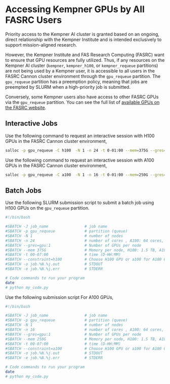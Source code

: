 # Accessing Kempner GPUs by All FASRC Users 

Priority access to the Kempner AI cluster is granted based on an ongoing, direct relationship with the Kempner Institute and is intended exclusively to support mission-aligned research.

However, the Kempner Institute and FAS Research Computing (FASRC) want to ensure that GPU resources are fully utilized.  Thus, if any resources on the Kempner AI cluster (`kempner`, `kempner_h100`, or `kempner_requeue` partitions) are not being used by a Kempner user, it is accessible to all users in the FASRC Cannon cluster environment through the `gpu_requeue` partition. The `gpu_requeue` partition has a preemption policy, meaning that jobs are preempted by SLURM when a high-priority job is submitted.

Conversely, some Kempner users also have access to other FASRC GPUs via the `gpu_requeue` partition. You can see the full list of [available GPUs on the FASRC website](https://docs.rc.fas.harvard.edu/kb/running-jobs/#Using_GPUs).

## Interactive Jobs

Use the following command to request an interactive session with H100 GPUs in the FASRC Cannon cluster environment,

```bash
salloc -p gpu_requeue -C h100  -N 1 -n 24 -t 0-01:00 --mem=375G --gres=gpu:1
```

Use the following command to request an interactive session with A100 GPUs in the FASRC Cannon cluster environment,

```bash
salloc -p gpu_requeue -C a100  -N 1 -n 16 -t 0-01:00 --mem=250G --gres=gpu:1
```


## Batch Jobs

Use the following SLURM submission script to submit a batch job using H100 GPUs on the `gpu_requeue` partition.

```bash
#!/bin/bash

#SBATCH -J job_name                # job name
#SBATCH -p gpu_requeue             # partition (queue)
#SBATCH -N 1                       # number of nodes
#SBATCH -n 24                      # number of cores , A100: 64 cores, H100: 96 cores
#SBATCH --gres=gpu:1               # Number of GPUs per node
#SBATCH --mem 375G                 # Memory per node, H100: 1.5 TB, A100: 1 TB RAM
#SBATCH -t 00-07:00                # time (D-HH:MM)
#SBATCH --constraint=h100          # Choose H100 GPU or a100 for A100 GPU
#SBATCH -o job.%N.%j.out           # STDOUT
#SBATCH -e job.%N.%j.err           # STDERR

# Code commands to run your program
date
# python my_code.py
```

Use the following submission script For A100 GPUs,

```bash
#!/bin/bash

#SBATCH -J job_name                # job name
#SBATCH -p gpu_requeue             # partition (queue)
#SBATCH -N 1                       # number of nodes
#SBATCH -n 16                      # number of cores , A100: 64 cores, H100: 96 cores
#SBATCH --gres=gpu:1               # Number of GPUs per node
#SBATCH --mem 250G                 # Memory per node, H100: 1.5 TB, A100: 1 TB RAM
#SBATCH -t 00-07:00                # time (D-HH:MM)
#SBATCH --constraint=a100          # Choose H100 GPU or a100 for A100 GPU
#SBATCH -o job.%N.%j.out           # STDOUT
#SBATCH -e job.%N.%j.err           # STDERR

# Code commands to run your program
date
# python my_code.py
```